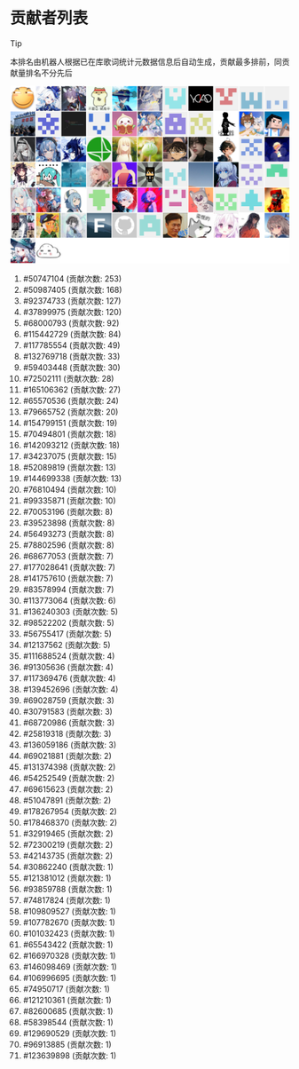 # 贡献者列表

> [!TIP]
> 本排名由机器人根据已在库歌词统计元数据信息后自动生成，贡献最多排前，同贡献量排名不分先后

![贡献者头像画廊](./CONTRIBUTORS.svg)

1. #50747104 (贡献次数: 253)
2. #50987405 (贡献次数: 168)
3. #92374733 (贡献次数: 127)
4. #37899975 (贡献次数: 120)
5. #68000793 (贡献次数: 92)
6. #115442729 (贡献次数: 84)
7. #117785554 (贡献次数: 49)
8. #132769718 (贡献次数: 33)
9. #59403448 (贡献次数: 30)
10. #72502111 (贡献次数: 28)
11. #165106362 (贡献次数: 27)
12. #65570536 (贡献次数: 24)
13. #79665752 (贡献次数: 20)
14. #154799151 (贡献次数: 19)
15. #70494801 (贡献次数: 18)
16. #142093212 (贡献次数: 18)
17. #34237075 (贡献次数: 15)
18. #52089819 (贡献次数: 13)
19. #144699338 (贡献次数: 13)
20. #76810494 (贡献次数: 10)
21. #99335871 (贡献次数: 10)
22. #70053196 (贡献次数: 8)
23. #39523898 (贡献次数: 8)
24. #56493273 (贡献次数: 8)
25. #78802596 (贡献次数: 8)
26. #68677053 (贡献次数: 7)
27. #177028641 (贡献次数: 7)
28. #141757610 (贡献次数: 7)
29. #83578994 (贡献次数: 7)
30. #113773064 (贡献次数: 6)
31. #136240303 (贡献次数: 5)
32. #98522202 (贡献次数: 5)
33. #56755417 (贡献次数: 5)
34. #12137562 (贡献次数: 5)
35. #111688524 (贡献次数: 4)
36. #91305636 (贡献次数: 4)
37. #117369476 (贡献次数: 4)
38. #139452696 (贡献次数: 4)
39. #69028759 (贡献次数: 3)
40. #30791583 (贡献次数: 3)
41. #68720986 (贡献次数: 3)
42. #25819318 (贡献次数: 3)
43. #136059186 (贡献次数: 3)
44. #69021881 (贡献次数: 2)
45. #131374398 (贡献次数: 2)
46. #54252549 (贡献次数: 2)
47. #69615623 (贡献次数: 2)
48. #51047891 (贡献次数: 2)
49. #178267954 (贡献次数: 2)
50. #178468370 (贡献次数: 2)
51. #32919465 (贡献次数: 2)
52. #72300219 (贡献次数: 2)
53. #42143735 (贡献次数: 2)
54. #30862240 (贡献次数: 1)
55. #121381012 (贡献次数: 1)
56. #93859788 (贡献次数: 1)
57. #74817824 (贡献次数: 1)
58. #109809527 (贡献次数: 1)
59. #107782670 (贡献次数: 1)
60. #101032423 (贡献次数: 1)
61. #65543422 (贡献次数: 1)
62. #166970328 (贡献次数: 1)
63. #146098469 (贡献次数: 1)
64. #106996695 (贡献次数: 1)
65. #74950717 (贡献次数: 1)
66. #121210361 (贡献次数: 1)
67. #82600685 (贡献次数: 1)
68. #58398544 (贡献次数: 1)
69. #129690529 (贡献次数: 1)
70. #96913885 (贡献次数: 1)
71. #123639898 (贡献次数: 1)

